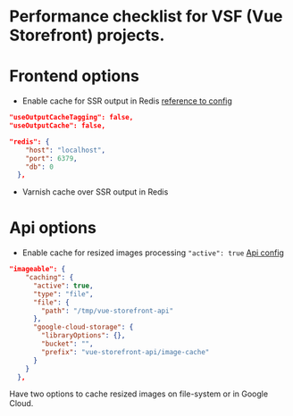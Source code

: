 # Performance checklist for VSF (Vue Storefront) projects.

# Frontend options

- Enable cache for SSR output in Redis 
[reference to config](https://github.com/DivanteLtd/vue-storefront/blob/master/config/default.json#L13)

```json
"useOutputCacheTagging": false,
"useOutputCache": false,
```

```json
"redis": {
    "host": "localhost",
    "port": 6379,
    "db": 0
  },
```
- Varnish cache over SSR output in Redis


# Api options

- Enable cache for resized images processing `"active": true`
[Api config](https://github.com/DivanteLtd/vue-storefront-api/blob/master/config/default.json#L333)

```json
"imageable": {
    "caching": {
      "active": true,
      "type": "file",
      "file": {
        "path": "/tmp/vue-storefront-api"
      },
      "google-cloud-storage": {
        "libraryOptions": {},
        "bucket": "",
        "prefix": "vue-storefront-api/image-cache"
      }
    }
  },
```
Have two options to cache resized images on file-system or in Google Cloud.
